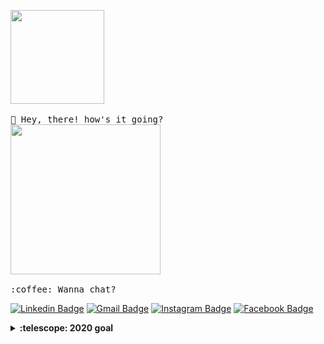 <p>
  <img src="https://i.imgur.com/aAEW3hA.gif" width="150px" style="filter:FlipH">
  <br><br>
  <samp>
    👋 Hey, there! how's it going? 
    <br>
      <img src="https://media1.giphy.com/media/l41JU9pUyosHzWyuQ/giphy.gif?cid=ecf05e4749fa6661adf101be20bb63075d6ccca1733215d8&rid=giphy.gif" width="240px" align="center">
    <br><br>:coffee: Wanna chat?
  </samp>
</p>

[![Linkedin Badge](https://img.shields.io/badge/linkedin-%230077B5.svg?&style=flat-square&logo=linkedin&logoColor=white)](https://www.linkedin.com/in/mateusdevsouza/) [![Gmail Badge](https://img.shields.io/badge/-mateus1two3@gmail.com-c14438?style=flat-square&logo=Gmail&logoColor=white&link=mailto:mateus1two3@gmail.com)](mailto:mateus1two3@gmail.com) [![Instagram Badge](https://img.shields.io/badge/instagram-%23E4405F.svg?&style=flat-square&logo=instagram&logoColor=white)](https://www.instagram.com/madeus.s/) [![Facebook Badge](https://img.shields.io/badge/facebook-%231877F2.svg?&style=flat-square&logo=facebook&logoColor=white)](https://www.facebook.com/mateus1two3)

<details>
  <summary><b>:telescope: 2020 goal</b></summary>
  Survive...
  
  ⚽ Play soccer again (I miss you) 😥
</details>
